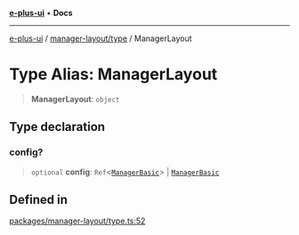 [**e-plus-ui**](../../../README.md) • **Docs**

***

[e-plus-ui](../../../modules.md) / [manager-layout/type](../README.md) / ManagerLayout

# Type Alias: ManagerLayout

> **ManagerLayout**: `object`

## Type declaration

### config?

> `optional` **config**: `Ref`\<[`ManagerBasic`](../interfaces/ManagerBasic.md)\> \| [`ManagerBasic`](../interfaces/ManagerBasic.md)

## Defined in

[packages/manager-layout/type.ts:52](https://github.com/c-eqian/e-plus-ui/blob/583356870441cbe8e3c917dfd7ad56ce5ac6f88a/packages/manager-layout/type.ts#L52)
